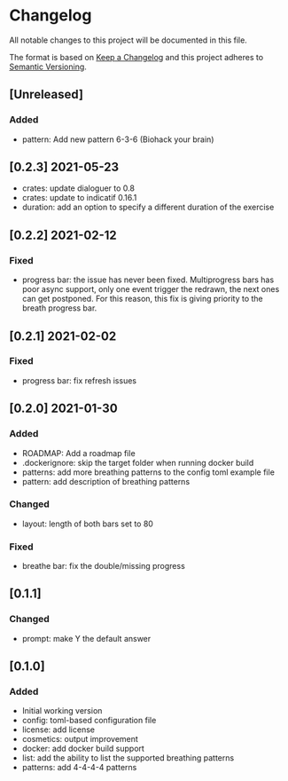 # Changelog
All notable changes to this project will be documented in this file.

The format is based on [Keep a Changelog](http://keepachangelog.com/en/1.0.0/)
and this project adheres to [Semantic Versioning](http://semver.org/spec/v2.0.0.html).

## [Unreleased]
### Added
- pattern: Add new pattern 6-3-6 (Biohack your brain)

## [0.2.3] 2021-05-23
- crates: update dialoguer to 0.8
- crates: update to indicatif 0.16.1
- duration: add an option to specify a different duration of the exercise

## [0.2.2] 2021-02-12
### Fixed
- progress bar: the issue has never been fixed. Multiprogress bars has poor
  async support, only one event trigger the redrawn, the next ones can get postponed.
  For this reason, this fix is giving priority to the breath progress bar.

## [0.2.1] 2021-02-02
### Fixed
- progress bar: fix refresh issues

## [0.2.0] 2021-01-30
### Added
- ROADMAP: Add a roadmap file
- .dockerignore: skip the target folder when running docker build
- patterns: add more breathing patterns to the config toml example file
- pattern: add description of breathing patterns

### Changed
- layout: length of both bars set to 80

### Fixed
- breathe bar: fix the double/missing progress

## [0.1.1]
### Changed
- prompt: make Y the default answer

## [0.1.0]
### Added
- Initial working version
- config: toml-based configuration file
- license: add license
- cosmetics: output improvement
- docker: add docker build support
- list: add the ability to list the supported breathing patterns
- patterns: add 4-4-4-4 patterns
